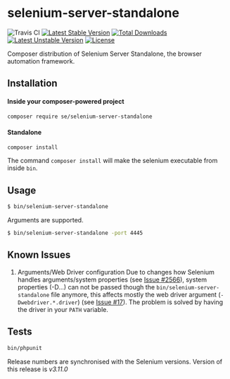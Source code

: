# selenium-server-standalone

![Travis CI](https://travis-ci.org/sveneisenschmidt/selenium-server-standalone.svg?branch=master) [![Latest Stable Version](https://poser.pugx.org/se/selenium-server-standalone/v/stable)](https://packagist.org/packages/se/selenium-server-standalone) [![Total Downloads](https://poser.pugx.org/se/selenium-server-standalone/downloads)](https://packagist.org/packages/se/selenium-server-standalone) [![Latest Unstable Version](https://poser.pugx.org/se/selenium-server-standalone/v/unstable)](https://packagist.org/packages/se/selenium-server-standalone) [![License](https://poser.pugx.org/se/selenium-server-standalone/license)](https://packagist.org/packages/se/selenium-server-standalone)


Composer distribution of Selenium Server Standalone, the browser automation framework.

## Installation

#### Inside your composer-powered project
```bash
composer require se/selenium-server-standalone
```

#### Standalone

```bash
composer install
```

The command `composer install` will make the selenium executable from inside `bin`.

## Usage

```bash
$ bin/selenium-server-standalone
```

Arguments are supported.

```bash
$ bin/selenium-server-standalone -port 4445
```

## Known Issues

1. Arguments/Web Driver configuration
Due to changes how Selenium handles arguments/system properties (see [Issue #2566](https://github.com/SeleniumHQ/selenium/issues/2566)), system properties (-D...) can not be passed though the `bin/selenium-server-standalone` file anymore, this affects mostly the web driver argument (`-Dwebdriver.*.driver`) (see [Issue #17](https://github.com/sveneisenschmidt/selenium-server-standalone/issues)). The problem is solved by having the driver in your `PATH` variable.

## Tests

```bash
bin/phpunit
```

Release numbers are synchronised with the Selenium versions.
Version of this release is *v3.11.0*
